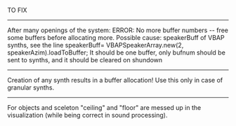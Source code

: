TO FIX


----------

After many openings of the system:
  ERROR: No more buffer numbers -- free some buffers before allocating more.
Possible cause: speakerBuff of VBAP synths, see the line
    speakerBuff= VBAPSpeakerArray.new(2, speakerAzim).loadToBuffer;
It should be one buffer, only bufnum should be sent to synths, and it should be
cleared on shundown

----------

Creation of any synth results in a buffer allocation! Use this only in case of
granular synths.

----------

For objects and sceleton "ceiling" and "floor" are messed up in the
visualization (while being correct in sound processing).
